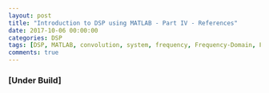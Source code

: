 ```yaml
---
layout: post
title: "Introduction to DSP using MATLAB - Part IV - References"
date: 2017-10-06 00:00:00
categories: DSP
tags: [DSP, MATLAB, convolution, system, frequency, Frequency-Domain, FIR, Digital Filters]
comments: true
---
```


### [Under Build]
